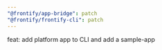 ```yaml
---
"@frontify/app-bridge": patch
"@frontify/frontify-cli": patch
---
```


feat: add platform app to CLI and add a sample-app
